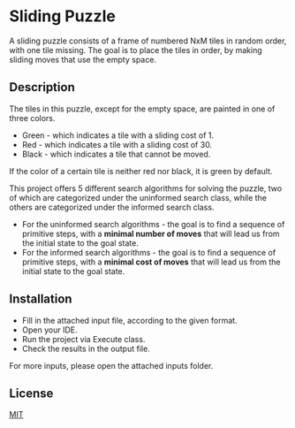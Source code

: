 # Sliding Puzzle
A sliding puzzle consists of a frame of numbered NxM tiles in random order, with one tile missing.
The goal is to place the tiles in order, by making sliding moves that use the empty space.

## Description
The tiles in this puzzle, except for the empty space, are painted in one of three colors.
- Green - which indicates a tile with a sliding cost of 1.
- Red - which indicates a tile with a sliding cost of 30.
- Black - which indicates a tile that cannot be moved.

If the color of a certain tile is neither red nor black, it is green by default.

This project offers 5 different search algorithms for solving the puzzle, two of which are categorized under the uninformed search class, while the others are categorized under the informed search class.
- For the uninformed search algorithms - the goal is to find a sequence of primitive steps, with a **minimal number of moves** that will lead us from the initial state to the goal state.
- For the informed search algorithms - the goal is to find a sequence of primitive steps, with a **minimal cost of moves** that will lead us from the initial state to the goal state.

## Installation
- Fill in the attached input file, according to the given format.
- Open your IDE.
- Run the project via Execute class.
- Check the results in the output file.

For more inputs, please open the attached inputs folder.

## License
[MIT](https://choosealicense.com/licenses/mit/)